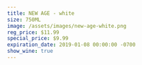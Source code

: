 ```yaml
---
title: NEW AGE - white
size: 750ML
image: /assets/images/new-age-white.png
reg_price: $11.99
special_price: $9.99
expiration_date: 2019-01-08 00:00:00 -0700
show_wine: true
---
```


